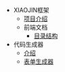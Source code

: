 <!-- docs/_sidebar.md -->

* XIAOJIN框架
  * [项目介绍](README.md)
  * 前端文档
    * [目录结构](xiaojin-framework/front/ProjectCatalog.md)
* 代码生成器
  * [介绍](code-generator/README.md)
  * [表单生成器](code-generator/FormBuilder.md)
  